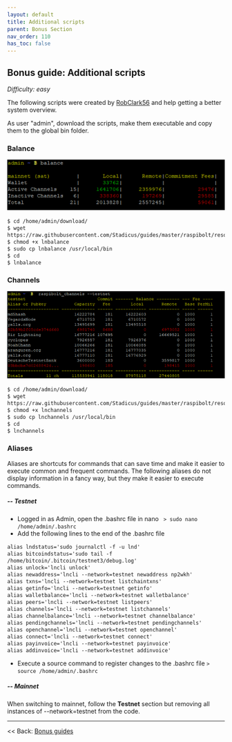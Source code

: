 ```yaml
---
layout: default
title: Additional scripts
parent: Bonus Section
nav_order: 110
has_toc: false
---
```

## Bonus guide: Additional scripts

*Difficulty: easy*

The following scripts were created by [RobClark56](https://github.com/robclark56) and help getting a better system overview. 

As user "admin", download the scripts, make them executable and copy them to the global bin folder.

### Balance

![](images/60_balance.png)

```
$ cd /home/admin/download/
$ wget https://raw.githubusercontent.com/Stadicus/guides/master/raspibolt/resources/lnbalance
$ chmod +x lnbalance
$ sudo cp lnbalance /usr/local/bin
$ cd
$ lnbalance
```


### Channels

![](images/60_channels.png)

```
$ cd /home/admin/download/
$ wget https://raw.githubusercontent.com/Stadicus/guides/master/raspibolt/resources/lnchannels
$ chmod +x lnchannels
$ sudo cp lnchannels /usr/local/bin
$ cd
$ lnchannels
```

### Aliases
Aliases are shortcuts for commands that can save time and make it easier to execute common and frequent commands. The following aliases do not display information in a fancy way, but they make it easier to execute commands.

##### -- Testnet
* Logged in as Admin, open the .bashrc file in nano
``` > sudo nano /home/admin/.bashrc```
* Add the following lines to the end of the .bashrc file
```
alias lndstatus='sudo journalctl -f -u lnd'
alias bitcoindstatus='sudo tail -f /home/bitcoin/.bitcoin/testnet3/debug.log'
alias unlock='lncli unlock'
alias newaddress='lncli --network=testnet newaddress np2wkh'
alias txns='lncli --network=testnet listchaintxns'
alias getinfo='lncli --network=testnet getinfo'
alias walletbalance='lncli --network=testnet walletbalance'
alias peers='lncli --network=testnet listpeers'
alias channels='lncli --network=testnet listchannels'
alias channelbalance='lncli --network=testnet channelbalance'
alias pendingchannels='lncli --network=testnet pendingchannels'
alias openchannel='lncli --network=testnet openchannel'
alias connect='lncli --network=testnet connect'
alias payinvoice='lncli --network=testnet payinvoice'
alias addinvoice='lncli --network=testnet addinvoice'
```
* Execute a source command to register changes to the .bashrc file
``` > source /home/admin/.bashrc ```

##### -- Mainnet
When switching to mainnet, follow the **Testnet** section but removing all instances of --network=testnet from the code.

------

<< Back: [Bonus guides](raspibolt_60_bonus.md) 
